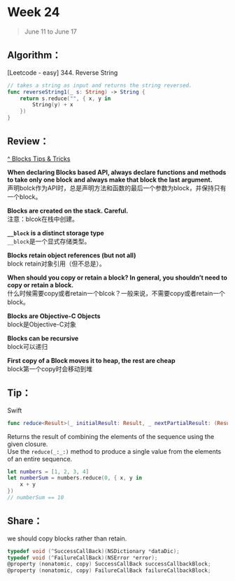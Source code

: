 # Week 24

> June 11 to June 17

## Algorithm：
[Leetcode - easy] 344. Reverse String

```swift
// takes a string as input and returns the string reversed.
func reverseString1(_ s: String) -> String {
    return s.reduce("", { x, y in
        String(y) + x
    })
}
```

## Review：

[^ Blocks Tips & Tricks](http://www.friday.com/bbum/2009/08/29/blocks-tips-tricks/)

**When declaring Blocks based API, always declare functions and methods to take only one block and always make that block the last argument.**  
声明bolck作为API时，总是声明方法和函数的最后一个参数为block，并保持只有一个block。

**Blocks are created on the stack. Careful.**  
注意：blcok在栈中创建。

**`__block` is a distinct storage type**  
`__block`是一个显式存储类型。

**Blocks retain object references (but not all)**  
block retain对象引用（但不总是）。

**When should you copy or retain a block? In general, you shouldn’t need to copy or retain a block.**  
什么时候需要copy或者retain一个blcok？一般来说，不需要copy或者retain一个block。

**Blocks are Objective-C Objects**  
block是Objective-C对象

**Blocks can be recursive**  
block可以递归

**First copy of a Block moves it to heap, the rest are cheap**  
block第一个copy时会移动到堆
  
## Tip：

Swift

```swift
func reduce<Result>(_ initialResult: Result, _ nextPartialResult: (Result, Element) throws -> Result) rethrows -> Result
```

Returns the result of combining the elements of the sequence using the given closure.  
Use the `reduce(_:_:)` method to produce a single value from the elements of an entire sequence.  

```swift
let numbers = [1, 2, 3, 4]
let numberSum = numbers.reduce(0, { x, y in
    x + y
})
// numberSum == 10
```
  
## Share：

we should copy blocks rather than retain.

```objective-c
typedef void (^SuccessCallBack)(NSDictionary *dataDic);
typedef void (^FailureCallBack)(NSError *error);
@property (nonatomic, copy) SuccessCallBack successCallbackBlock;
@property (nonatomic, copy) FailureCallBack failureCallbackBlock;
```
